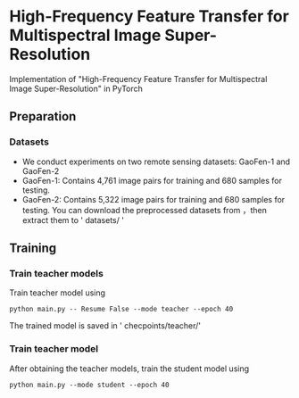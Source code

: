 # High-Frequency Feature Transfer for Multispectral Image Super-Resolution


Implementation of "High-Frequency Feature Transfer for Multispectral Image Super-Resolution" in PyTorch
## Preparation

### Datasets
* We conduct experiments on two remote sensing datasets: GaoFen-1 and GaoFen-2
* GaoFen-1: Contains 4,761 image pairs for training and 680 samples for testing.
* GaoFen-2: Contains 5,322 image pairs for training and 680 samples for testing.
You can download the preprocessed datasets from ，then extract them to  ' datasets/ '
## Training

### Train teacher models
Train teacher model using
```
python main.py -- Resume False --mode teacher --epoch 40
```
The trained model is saved in ' checpoints/teacher/'
### Train teacher model
After obtaining the teacher models, train the student model using
```
python main.py --mode student --epoch 40
```
